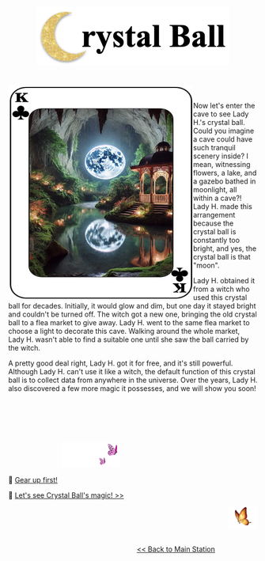 <p align="center">
<img src="https://github.com/lady-h-world/My_Garden/blob/main/images/Crystal_Ball_images/crystal_ball_title.png" width="390" height="119" />
</p>

#


<p>
<img align="left" src="https://github.com/lady-h-world/My_Garden/blob/main/images/Crystal_Ball_images/crystal_ball_v2.png" width="374" height="432" />
<p>&nbsp;</p>

Now let's enter the cave to see Lady H.'s crystal ball. Could you imagine a cave could have such tranquil scenery inside? I mean, witnessing flowers, a lake, and a gazebo bathed in moonlight, all within a cave?! Lady H. made this arrangement because the crystal ball is constantly too bright, and yes, the crystal ball is that "moon". 
  
Lady H. obtained it from a witch who used this crystal ball for decades. Initially, it would glow and dim, but one day it stayed bright and couldn't be turned off. The witch got a new one, bringing the old crystal ball to a flea market to give away. Lady H. went to the same flea market to choose a light to decorate this cave. Walking around the whole market, Lady H. wasn't able to find a suitable one until she saw the ball carried by the witch.

A pretty good deal right, Lady H. got it for free, and it's still powerful. Although Lady H. can't use it like a witch, the default function of this crystal ball is to collect data from anywhere in the universe. Over the years, Lady H. also discovered a few more magic it possesses, and we will show you soon!

</p>
<p>&nbsp;</p>
<p>&nbsp;</p>

#

<p align="left">
  &nbsp;&nbsp;&nbsp;&nbsp;&nbsp;&nbsp;&nbsp;&nbsp;&nbsp;&nbsp;&nbsp;&nbsp;&nbsp;&nbsp;&nbsp;&nbsp;&nbsp;&nbsp;&nbsp;&nbsp;&nbsp;&nbsp;&nbsp;&nbsp;&nbsp;&nbsp;
<img src="https://github.com/lady-h-world/My_Garden/blob/main/images/follow_us.png" width="120" height="50" />
</p>

 💝 [Gear up first!][3]

🌱 [Let's see Crystal Ball's magic! >>][1]

<p align="right">
<img src="https://github.com/lady-h-world/My_Garden/blob/main/images/going_back.png" width="60" height="44" />
</p>

&nbsp;&nbsp;&nbsp;&nbsp;&nbsp;&nbsp;&nbsp;&nbsp;&nbsp;&nbsp;&nbsp;&nbsp;&nbsp;&nbsp;&nbsp;&nbsp;&nbsp;&nbsp;&nbsp;&nbsp;&nbsp;&nbsp;&nbsp;&nbsp;&nbsp;&nbsp;&nbsp;&nbsp;&nbsp;&nbsp;&nbsp;&nbsp;&nbsp;&nbsp;&nbsp;&nbsp;&nbsp;&nbsp;&nbsp;&nbsp;&nbsp;&nbsp;&nbsp;&nbsp;&nbsp;&nbsp;&nbsp;&nbsp;&nbsp;&nbsp;&nbsp;&nbsp;&nbsp;&nbsp;&nbsp;&nbsp;&nbsp;&nbsp;&nbsp;&nbsp;&nbsp;&nbsp;&nbsp;&nbsp;&nbsp;&nbsp;&nbsp;&nbsp;&nbsp;&nbsp;&nbsp;&nbsp;&nbsp;&nbsp;&nbsp;&nbsp;&nbsp;&nbsp;&nbsp;&nbsp;&nbsp;&nbsp;&nbsp;&nbsp;&nbsp;&nbsp;&nbsp;&nbsp;&nbsp;&nbsp;&nbsp;&nbsp;&nbsp;&nbsp;&nbsp;&nbsp;&nbsp;&nbsp;&nbsp;&nbsp;&nbsp;&nbsp;&nbsp;&nbsp;&nbsp;&nbsp;&nbsp;&nbsp;&nbsp;&nbsp;&nbsp;&nbsp;&nbsp;&nbsp;&nbsp;&nbsp;&nbsp;&nbsp;&nbsp;&nbsp;&nbsp;&nbsp;&nbsp;&nbsp;&nbsp;&nbsp;&nbsp;&nbsp;&nbsp;&nbsp;&nbsp;&nbsp;&nbsp;&nbsp;&nbsp;&nbsp;&nbsp;&nbsp;&nbsp;&nbsp;&nbsp;&nbsp;&nbsp;&nbsp;&nbsp;&nbsp;&nbsp;&nbsp;&nbsp;&nbsp;&nbsp;&nbsp;&nbsp;&nbsp;&nbsp;&nbsp;&nbsp;&nbsp;&nbsp;&nbsp;&nbsp;&nbsp;&nbsp;&nbsp;&nbsp;&nbsp;&nbsp;&nbsp;&nbsp;&nbsp;&nbsp;&nbsp;&nbsp;&nbsp;&nbsp;&nbsp;&nbsp;&nbsp;&nbsp;&nbsp;&nbsp;&nbsp;&nbsp;&nbsp;&nbsp;&nbsp;&nbsp;&nbsp;&nbsp;&nbsp;&nbsp;&nbsp;&nbsp;&nbsp;[<< Back to Main Station][2]

[1]:https://github.com/lady-h-world/My_Garden/blob/main/reading_pages/Crystal_Ball/crystal_power.md
[2]:https://github.com/lady-h-world/My_Garden/blob/main/reading_pages/tour_guide.md#main-station-
[3]:https://github.com/lady-h-world/My_Garden/blob/main/reading_pages/Crystal_Ball/gear_up.md